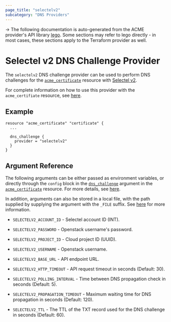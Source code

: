 ```yaml
---
page_title: "selectelv2"
subcategory: "DNS Providers"
---
```


-> The following documentation is auto-generated from the ACME
provider's API library [lego](https://go-acme.github.io/lego/).  Some
sections may refer to lego directly - in most cases, these sections
apply to the Terraform provider as well.

# Selectel v2 DNS Challenge Provider

The `selectelv2` DNS challenge provider can be used to perform DNS challenges for
the [`acme_certificate`][resource-acme-certificate] resource with
[Selectel v2](https://selectel.ru).

[resource-acme-certificate]: ../resources/certificate.md

For complete information on how to use this provider with the `acme_certifiate`
resource, see [here][resource-acme-certificate-dns-challenges].

[resource-acme-certificate-dns-challenges]: ../resources/certificate.md#using-dns-challenges

## Example

```hcl
resource "acme_certificate" "certificate" {
  ...

  dns_challenge {
    provider = "selectelv2"
  }
}
```
## Argument Reference

The following arguments can be either passed as environment variables, or
directly through the `config` block in the
[`dns_challenge`][resource-acme-certificate-dns-challenge-arg] argument in the
[`acme_certificate`][resource-acme-certificate] resource. For more details, see
[here][resource-acme-certificate-dns-challenges].

[resource-acme-certificate-dns-challenge-arg]: ../resources/certificate.md#dns_challenge

In addition, arguments can also be stored in a local file, with the path
supplied by supplying the argument with the `_FILE` suffix. See
[here][acme-certificate-file-arg-example] for more information.

[acme-certificate-file-arg-example]: ../resources/certificate.md#using-variable-files-for-provider-arguments

* `SELECTELV2_ACCOUNT_ID` - Selectel account ID (INT).
* `SELECTELV2_PASSWORD` - Openstack username's password.
* `SELECTELV2_PROJECT_ID` - Cloud project ID (UUID).
* `SELECTELV2_USERNAME` - Openstack username.

* `SELECTELV2_BASE_URL` - API endpoint URL.
* `SELECTELV2_HTTP_TIMEOUT` - API request timeout in seconds (Default: 30).
* `SELECTELV2_POLLING_INTERVAL` - Time between DNS propagation check in seconds (Default: 5).
* `SELECTELV2_PROPAGATION_TIMEOUT` - Maximum waiting time for DNS propagation in seconds (Default: 120).
* `SELECTELV2_TTL` - The TTL of the TXT record used for the DNS challenge in seconds (Default: 60).


